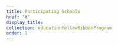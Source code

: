 ```yaml
---
title: Participating Schools
href: "#"
display_title:
collection: educationYellowRibbonProgram
order: 1
---
```

